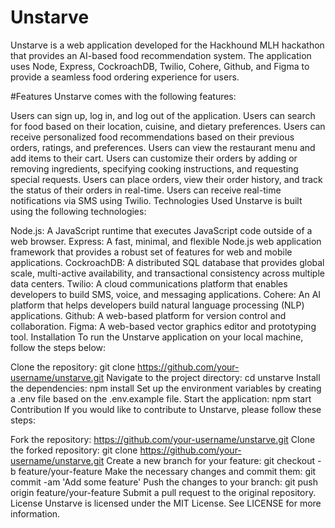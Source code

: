 # Unstarve
Unstarve is a web application developed for the Hackhound MLH hackathon that provides an AI-based food recommendation system. The application uses Node, Express, CockroachDB, Twilio, Cohere, Github, and Figma to provide a seamless food ordering experience for users.

#Features
Unstarve comes with the following features:

Users can sign up, log in, and log out of the application.
Users can search for food based on their location, cuisine, and dietary preferences.
Users can receive personalized food recommendations based on their previous orders, ratings, and preferences.
Users can view the restaurant menu and add items to their cart.
Users can customize their orders by adding or removing ingredients, specifying cooking instructions, and requesting special requests.
Users can place orders, view their order history, and track the status of their orders in real-time.
Users can receive real-time notifications via SMS using Twilio.
Technologies Used
Unstarve is built using the following technologies:

Node.js: A JavaScript runtime that executes JavaScript code outside of a web browser.
Express: A fast, minimal, and flexible Node.js web application framework that provides a robust set of features for web and mobile applications.
CockroachDB: A distributed SQL database that provides global scale, multi-active availability, and transactional consistency across multiple data centers.
Twilio: A cloud communications platform that enables developers to build SMS, voice, and messaging applications.
Cohere: An AI platform that helps developers build natural language processing (NLP) applications.
Github: A web-based platform for version control and collaboration.
Figma: A web-based vector graphics editor and prototyping tool.
Installation
To run the Unstarve application on your local machine, follow the steps below:

Clone the repository: git clone https://github.com/your-username/unstarve.git
Navigate to the project directory: cd unstarve
Install the dependencies: npm install
Set up the environment variables by creating a .env file based on the .env.example file.
Start the application: npm start
Contribution
If you would like to contribute to Unstarve, please follow these steps:

Fork the repository: https://github.com/your-username/unstarve.git
Clone the forked repository: git clone https://github.com/your-username/unstarve.git
Create a new branch for your feature: git checkout -b feature/your-feature
Make the necessary changes and commit them: git commit -am 'Add some feature'
Push the changes to your branch: git push origin feature/your-feature
Submit a pull request to the original repository.
License
Unstarve is licensed under the MIT License. See LICENSE for more information.
